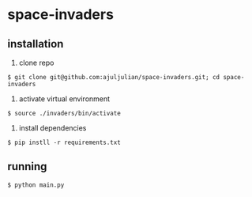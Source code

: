 # space-invaders

## installation

1. clone repo
```
$ git clone git@github.com:ajuljulian/space-invaders.git; cd space-invaders
```
1. activate virtual environment
```
$ source ./invaders/bin/activate
```
1. install dependencies
```
$ pip instll -r requirements.txt
```

## running
```
$ python main.py
```
